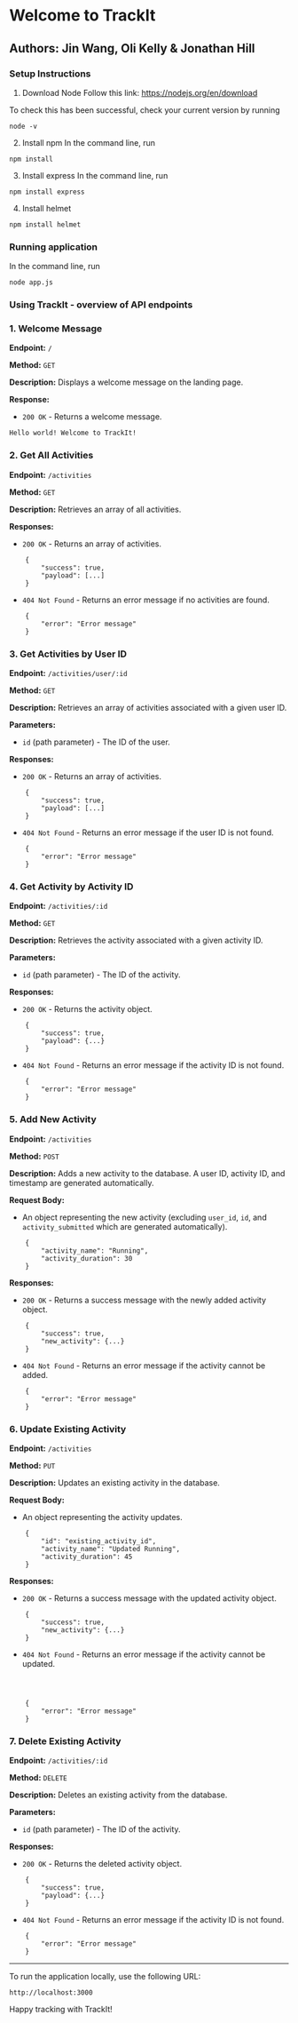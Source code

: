 # Welcome to TrackIt
## Authors: Jin Wang, Oli Kelly & Jonathan Hill

### Setup Instructions

1) Download Node
Follow this link: https://nodejs.org/en/download

To check this has been successful, check your current version by running

```
node -v
```

2) Install npm
In the command line, run 
```
npm install
```

3) Install express
In the command line, run

```
npm install express
```

4) Install helmet
```
npm install helmet
```

### Running application

In the command line, run

```
node app.js
```

###  Using TrackIt - overview of API endpoints

### 1\. Welcome Message

**Endpoint:** `/`

**Method:** `GET`

**Description:** Displays a welcome message on the landing page.

**Response:**

-   `200 OK` - Returns a welcome message.


`Hello world! Welcome to TrackIt!`

### 2\. Get All Activities 

**Endpoint:** `/activities`

**Method:** `GET`

**Description:** Retrieves an array of all activities.

**Responses:**

-   `200 OK` - Returns an array of activities.

```
    {
        "success": true,
        "payload": [...]
    }
```

-   `404 Not Found` - Returns an error message if no activities are found.

```
    {
        "error": "Error message"
    }

```

### 3\. Get Activities by User ID

**Endpoint:** `/activities/user/:id`

**Method:** `GET`

**Description:** Retrieves an array of activities associated with a given user ID.

**Parameters:**

-   `id` (path parameter) - The ID of the user.

**Responses:**

-   `200 OK` - Returns an array of activities.

```
    {
        "success": true,
        "payload": [...]
    }
```

-   `404 Not Found` - Returns an error message if the user ID is not found.

```
    {
        "error": "Error message"
    }

```

### 4\. Get Activity by Activity ID

**Endpoint:** `/activities/:id`

**Method:** `GET`

**Description:** Retrieves the activity associated with a given activity ID.

**Parameters:**

-   `id` (path parameter) - The ID of the activity.

**Responses:**

-   `200 OK` - Returns the activity object.


```
    {
        "success": true,
        "payload": {...}
    }
```

-   `404 Not Found` - Returns an error message if the activity ID is not found.

```
    {
        "error": "Error message"
    }
```

### 5\. Add New Activity

**Endpoint:** `/activities`

**Method:** `POST`

**Description:** Adds a new activity to the database. A user ID, activity ID, and timestamp are generated automatically.

**Request Body:**

-   An object representing the new activity (excluding `user_id`, `id`, and `activity_submitted` which are generated automatically).

```
    {
        "activity_name": "Running",
        "activity_duration": 30
    }
```

**Responses:**

-   `200 OK` - Returns a success message with the newly added activity object.

```
    {
        "success": true,
        "new_activity": {...}
    }
```

-   `404 Not Found` - Returns an error message if the activity cannot be added.


```
    {
        "error": "Error message"
    }
```

### 6\. Update Existing Activity

**Endpoint:** `/activities`

**Method:** `PUT`

**Description:** Updates an existing activity in the database.

**Request Body:**

-   An object representing the activity updates.


```
    {
        "id": "existing_activity_id",
        "activity_name": "Updated Running",
        "activity_duration": 45
    }

```
**Responses:**

-   `200 OK` - Returns a success message with the updated activity object.


```
    {
        "success": true,
        "new_activity": {...}
    }
```

-   `404 Not Found` - Returns an error message if the activity cannot be updated.


```



    {
        "error": "Error message"
    }
```
### 7\. Delete Existing Activity

**Endpoint:** `/activities/:id`

**Method:** `DELETE`

**Description:** Deletes an existing activity from the database.

**Parameters:**

-   `id` (path parameter) - The ID of the activity.

**Responses:**

-   `200 OK` - Returns the deleted activity object.


```
    {
        "success": true,
        "payload": {...}
    }
```

-   `404 Not Found` - Returns an error message if the activity ID is not found.

```
    {
        "error": "Error message"
    }
```
* * * * *

To run the application locally, use the following URL:


`http://localhost:3000`

Happy tracking with TrackIt!
